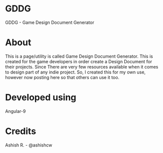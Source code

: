 # GDDG
GDDG - Game Design Document Generator

# About
This is a page/utility is called Game Design Document Generator. This is created for the game developers in order create a Design Document for their projects. Since There are very few resources available when it comes to design part of any indie project. So, I created this for my own use, however now posting here so that others can use it too.

# Developed using
Angular-9

# Credits
Ashish R. - @ashishcw
